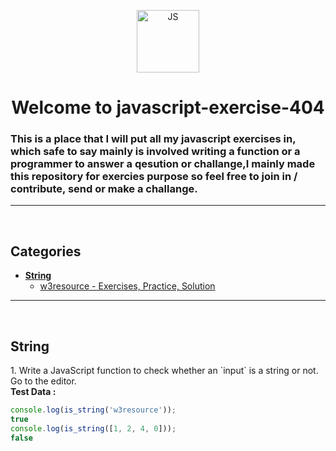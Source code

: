 <p align="center"><img src="https://camo.githubusercontent.com/e1a54ddebc870cb971c713b20765f1c2ed328efff836eebe3c2bafccbc12bb0a/68747470733a2f2f696d672e69636f6e73382e636f6d2f636f6c6f722f3334342f6a6176617363726970742e706e67" width="100px" align="center" alt="JS"></p>
<h1 align="center"> Welcome to javascript-exercise-404</h1>
<h3>This is a place that I will put all my javascript exercises in, which safe to say mainly is involved writing a function or a programmer to answer a qesution or challange,I mainly made this repository for exercies purpose so feel free to join in / contribute, send or make a challange.</h3>
<hr>
<br>
<h2> Categories </h2>
<ul> 
    <li>
        <a href="#String" title="String"><b>String</b></a>
        <ul>
            <li>
                <a href="https://www.w3resource.com/javascript-exercises/javascript-string-exercises.php" alt="w3resource - Exercises, Practice, Solution">w3resource - Exercises, Practice, Solution</a>
            </li>
        </ul>
    </li>
</ul>
<hr>
<br>
<h2 id="String"><b>String</b></h2>
<p>1. Write a JavaScript function to check whether an `input` is a string or not. Go to the editor.
    <br><b>Test Data :</b>
</p>

```js
console.log(is_string('w3resource'));
true
console.log(is_string([1, 2, 4, 0]));
false
```